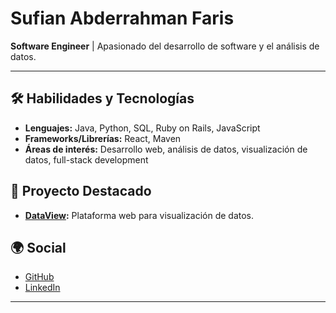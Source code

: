 # Sufian Abderrahman Faris

**Software Engineer** | Apasionado del desarrollo de software y el análisis de datos.

---

## 🛠️ Habilidades y Tecnologías

- **Lenguajes:** Java, Python, SQL, Ruby on Rails, JavaScript
- **Frameworks/Librerías:** React, Maven
- **Áreas de interés:** Desarrollo web, análisis de datos, visualización de datos, full-stack development

## 🚀 Proyecto Destacado

- **[DataView](https://github.com/Sufii99/DataView):** Plataforma web para visualización de datos.

## 🌍 Social

- [GitHub](https://github.com/Sufii99)
- [LinkedIn](https://www.linkedin.com/in/sufian-abderrahman-faris-386801351)

---
